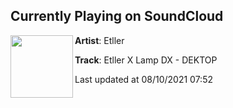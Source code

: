 ## Currently Playing on SoundCloud

[<img align="left" width="100" src="https://i1.sndcdn.com/artworks-zNb5I3G0vQGZZOf0-9LYSqw-t500x500.jpg">](https://soundcloud.com/etller/dektop)

**Artist**: Etller 

**Track**: Etller X Lamp DX - DEKTOP

Last updated at 08/10/2021 07:52

